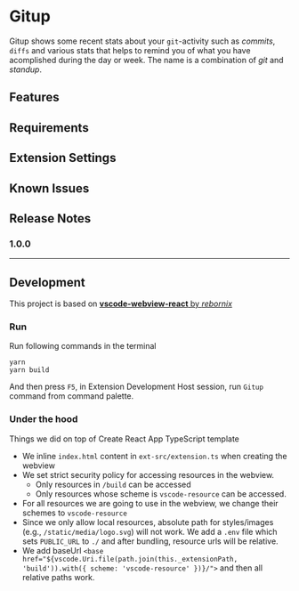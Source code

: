 # Gitup

Gitup shows some recent stats about your `git`-activity such as _commits_, `diffs` and various stats that helps to remind you of what you have acomplished during the day or week. The name is a combination of _git_ and _standup_.

## Features

## Requirements

## Extension Settings

## Known Issues

## Release Notes

### 1.0.0

-----------------------------------------------------------------------------------------------------------

## Development

This project is based on [**vscode-webview-react** by _rebornix_](https://github.com/rebornix/vscode-webview-react)

### Run

Run following commands in the terminal

```shell
yarn
yarn build
```
And then press `F5`, in Extension Development Host session, run `Gitup` command from command palette.

### Under the hood

Things we did on top of Create React App TypeScript template

* We inline `index.html` content in `ext-src/extension.ts` when creating the webview
* We set strict security policy for accessing resources in the webview.
  * Only resources in `/build` can be accessed
  * Only resources whose scheme is `vscode-resource` can be accessed.
* For all resources we are going to use in the webview, we change their schemes to `vscode-resource`
* Since we only allow local resources, absolute path for styles/images (e.g., `/static/media/logo.svg`) will not work. We add a `.env` file which sets `PUBLIC_URL` to `./` and after bundling, resource urls will be relative.
* We add baseUrl `<base href="${vscode.Uri.file(path.join(this._extensionPath, 'build')).with({ scheme: 'vscode-resource' })}/">` and then all relative paths work.
